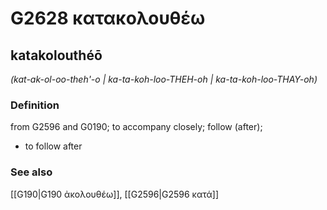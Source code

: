 # G2628 κατακολουθέω

## katakolouthéō

_(kat-ak-ol-oo-theh'-o | ka-ta-koh-loo-THEH-oh | ka-ta-koh-loo-THAY-oh)_

### Definition

from G2596 and G0190; to accompany closely; follow (after); 

- to follow after

### See also

[[G190|G190 ἀκολουθέω]], [[G2596|G2596 κατά]]
